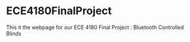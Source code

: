 # ECE4180FinalProject
This it the webpage for our ECE 4180 Final Project : Bluetooth Controlled Blinds
